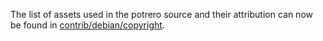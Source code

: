 The list of assets used in the potrero source and their attribution can now be found in [contrib/debian/copyright](../contrib/debian/copyright).
